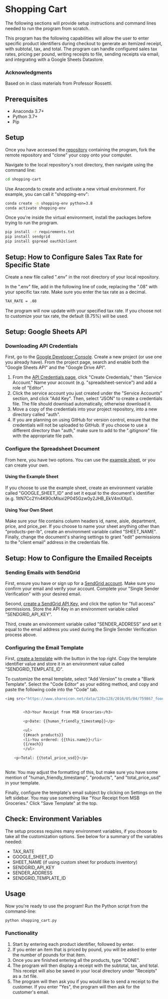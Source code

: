 # Shopping Cart
The following sections will provide setup instructions and command lines needed to run the program from scratch.

This program has the following capabilities will allow the user to enter specific product identifiers during checkout to generate an itemized receipt, with subtotal, tax, and total. The program can handle configured sales tax rates, pricing per pound, writing receipts to file, sending receipts via email, and integrating with a Google Sheets Datastore.

### Acknowledgments
Based on in class materials from Professor Rossetti. 

## Prerequisites

+ Anaconda 3.7+
+ Python 3.7+
+ Pip

## Setup
Once you have accessed the [repository](https://github.com/sarahmardjuki/shopping-cart) containing the program, fork the remote repository and "clone" your copy onto your computer. 

Navigate to the local repository's root directory, then navigate using the command line:

```sh
cd shopping-cart
```

Use Anaconda to create and activate a new virtual environment. For example, you can call it "shopping-env":

```sh
conda create -n shopping-env python=3.8 
conda activate shopping-env
```

Once you're inside the virtual environment, install the packages before trying to run the program. 

```sh
pip install -r requirements.txt
pip install sendgrid
pip install gspread oauth2client
```

## Setup: How to Configure Sales Tax Rate for Specific State
Create a new file called ".env" in the root directory of your local repository. 

In the ".env" file, add in the following line of code, replacing the ".08" with your specific tax rate. Make sure you enter the tax rate as a decimal.
```sh
TAX_RATE = .08
```

The program will now update with your specified tax rate. If you choose not to customize your tax rate, the default (8.75%) will be used. 

## Setup: Google Sheets API

### Downloading API Credentials
First, go to the [Google Developer Console](https://console.developers.google.com/cloud-resource-manager). Create a new project (or use one you already have). From the project page, search and enable both the "Google Sheets API" and the "Google Drive API". 

1. From the [API Credentials page](https://console.developers.google.com/apis/credentials), click "Create Credentials," then "Service Account." Name your account (e.g. "spreadsheet-service") and add a role of "Editor".
2. Click the service account you just created under the "Service Accounts" section, and click "Add Key". Then, select "JSON" to create a credentials file. The file should download automatically, otherwise download it.
3. Move a copy of the credentials into your project repository, into a new directory called "auth".
4. If you are planning on using GitHub for version control, ensure that the credentials will not be uploaded to GitHub. If you choose to use a different directory than "auth," make sure to add to the ".gitignore" file with the appropriate file path. 

### Configure the Spreadsheet Document
From here, you have two options. You can use the [example sheet](https://docs.google.com/spreadsheets/d/1_hisQ9kNjmc-cafIasMue6IQG-ql_6TcqFGpVNOkUSE/edit#gid=0), or you can create your own. 

#### Using the Example Sheet
If you choose to use the example sheet, create an environment variable called "GOOGLE_SHEET_ID" and set it equal to the document's identifier (e.g. 1ItN7Cc2Yn4K90cMIsxi2P045Gzw0y2JHB_EkV4mXXpI). 

#### Using Your Own Sheet
Make sure your file contains column headers id, name, aisle, department, price, and price_per. If you choose to name your sheet anything other than "products-per-lb", create an environment variable called "SHEET_NAME". Finally, change the document's sharing settings to grant "edit" permissions to the "client email" address in the credentials file.

## Setup: How to Configure the Emailed Receipts

### Sending Emails with SendGrid
First, ensure you have or sign up for a [SendGrid account](https://signup.sendgrid.com/). Make sure you confirm your email and verify your account. Complete your "Single Sender Verification" with your desired email. 

Second, [create a SendGrid API Key](https://app.sendgrid.com/settings/api_keys), and click the option for "full access" permissions. Store the API Key in an environment variable called "SENDGRID_API_KEY". 

Third, create an environment variable called "SENDER_ADDRESS" and set it equal to the email address you used during the Single Sender Verification process above. 

### Configuring the Email Template
First, [create a template](https://sendgrid.com/dynamic_templates) with the button in the top right. Copy the template identifier value and store it in an environment value called "SENDGRID_TEMPLATE_ID". 

To customize the email template, select "Add Version" to create a "Blank Template". Select the "Code Editor" as your editing method, and copy and paste the following code into the "Code" tab. 

```sh
<img src="https://www.shareicon.net/data/128x128/2016/05/04/759867_food_512x512.png">


        <h3>Your Receipt from MSB Groceries</h3>

        <p>Date: {{human_friendly_timestamp}}</p>

        <ul>
        {{#each products}}
    	<li>You ordered: {{this.name}}</li>
        {{/each}}
        </ul>

    <p>Total: {{total_price_usd}}</p>
         
```

Note: You may adjust the formatting of this, but make sure you have some mention of "human_friendly_timestamp", "products", "and "total_price_usd" in your template.

Finally, configure the template's email subject by clicking on Settings on the left sidebar. You may use something like "Your Receipt from MSB Groceries." Click "Save Template" at the top.


## Check: Environment Variables
The setup process requires many environment variables, if you choose to take all the customization options. See below for a summary of the variables needed:
* TAX_RATE
* GOOGLE_SHEET_ID
* SHEET_NAME (if using custom sheet for products inventory)
* SENDGRID_API_KEY 
* SENDER_ADDRESS 
* SENDGRID_TEMPLATE_ID 

## Usage

Now you're ready to use the program! Run the Python script from the command-line:
```sh
python shopping_cart.py
```

### Functionality
1. Start by entering each product identifier, followed by enter.
2. If you enter an item that is priced by pound, you will be asked to enter the number of pounds for that item.
3. Once you are finished entering all the products, type "DONE".
4. The program will then display a receipt with the subtotal, tax, and total. This receipt will also be saved in your local directory under "Receipts" as a .txt file. 
5. The program will then ask you if you would like to send a receipt to the customer. If you enter "Yes", the program will then ask for the customer's email. 

